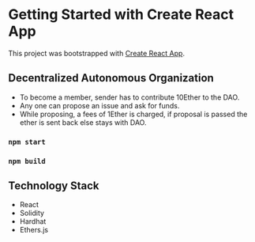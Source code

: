 # Getting Started with Create React App

This project was bootstrapped with [Create React App](https://github.com/facebook/create-react-app).

## Decentralized Autonomous Organization
- To become a member, sender has to contribute 10Ether to the DAO.
- Any one can propose an issue and ask for funds.
- While proposing, a fees of 1Ether is charged, if proposal is passed the ether is sent back else stays with DAO.



### `npm start`
### `npm build`

## Technology Stack
- React
- Solidity
- Hardhat
- Ethers.js
